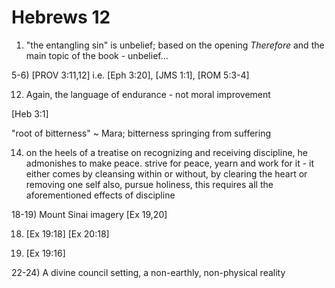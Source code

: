 # Hebrews 12

1) "the entangling sin" is unbelief; based on the opening _Therefore_ and the main topic of the book - unbelief...


5-6) [PROV 3:11,12]
 i.e. [Eph 3:20], [JMS 1:1], [ROM 5:3-4]



12) Again, the language of endurance - not moral improvement

[Heb 3:1]

"root of bitterness" ~ Mara; bitterness springing from suffering


14) on the heels of a treatise on recognizing and receiving discipline, he admonishes to make peace.
  strive for peace, yearn and work for it - it either comes by cleansing within or without, by clearing the heart or removing one self
  also, pursue holiness, this requires all the aforementioned effects of discipline

18-19) Mount Sinai imagery [Ex 19,20]

18) [Ex 19:18] [Ex 20:18]

19) [Ex 19:16]


22-24) A divine council setting, a non-earthly, non-physical reality
